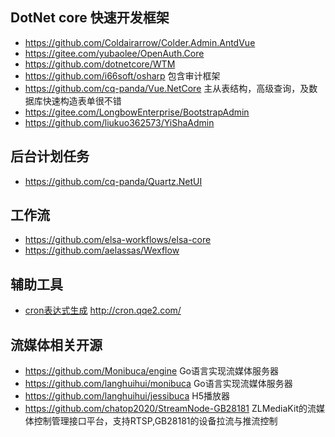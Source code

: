 ## DotNet core 快速开发框架

* https://github.com/Coldairarrow/Colder.Admin.AntdVue
* https://gitee.com/yubaolee/OpenAuth.Core
* https://github.com/dotnetcore/WTM 
* https://github.com/i66soft/osharp 包含审计框架
* https://github.com/cq-panda/Vue.NetCore 主从表结构，高级查询，及数据库快速构造表单很不错
* https://gitee.com/LongbowEnterprise/BootstrapAdmin 
* https://github.com/liukuo362573/YiShaAdmin

## 后台计划任务

* https://github.com/cq-panda/Quartz.NetUI

## 工作流

* https://github.com/elsa-workflows/elsa-core
* https://github.com/aelassas/Wexflow

## 辅助工具
* [cron表达式生成](http://cron.qqe2.com/)  http://cron.qqe2.com/



## 流媒体相关开源

* https://github.com/Monibuca/engine Go语言实现流媒体服务器
* https://github.com/langhuihui/monibuca Go语言实现流媒体服务器
* https://github.com/langhuihui/jessibuca H5播放器
* https://github.com/chatop2020/StreamNode-GB28181   ZLMediaKit的流媒体控制管理接口平台，支持RTSP,GB28181的设备拉流与推流控制
